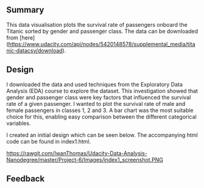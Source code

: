 ## Summary

This data visualisation plots the survival rate of passengers onboard the Titanic sorted by gender and passenger class. The data can be downloaded from [here] (https://www.udacity.com/api/nodes/5420148578/supplemental_media/titanic-datacsv/download).

## Design

I downloaded the data and used techniques from the Exploratory Data Analysis (EDA) course to explore the dataset. This investigation showed that gender and passenger class were key factors that influenced the survival rate of a given passenger. I wanted to plot the survival rate of male and female passengers in classes 1, 2 and 3. A bar chart was the most suitable choice for this, enabling easy comparison between the different categorical variables.

I created an initial design which can be seen below. The accompanying html code can be found in index1.html.

https://rawgit.com/IwanThomas/Udacity-Data-Analysis-Nanodegree/master/Project-6/Images/index1_screenshot.PNG

## Feedback 


